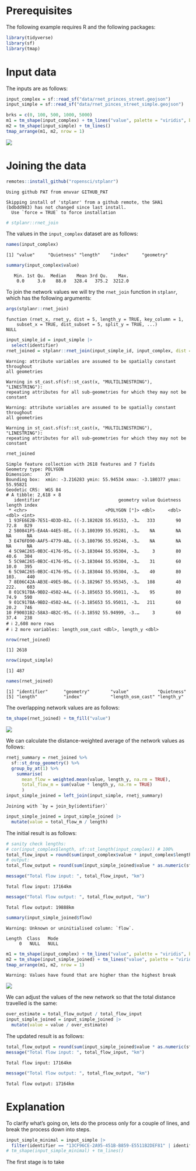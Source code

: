 
# Prerequisites

The following example requires R and the following packages:

``` r
library(tidyverse)
library(sf)
library(tmap)
```

# Input data

The inputs are as follows:

``` r
input_complex = sf::read_sf("data/rnet_princes_street.geojson")
input_simple = sf::read_sf("data/rnet_pinces_street_simple.geojson")
```

``` r
brks = c(0, 100, 500, 1000, 5000)
m1 = tm_shape(input_complex) + tm_lines("value", palette = "viridis", breaks = brks)
m2 = tm_shape(input_simple) + tm_lines()
tmap_arrange(m1, m2, nrow = 1)
```

![](merge_files/figure-commonmark/inputs-1.png)

# Joining the data

``` r
remotes::install_github("ropensci/stplanr")
```

    Using github PAT from envvar GITHUB_PAT

    Skipping install of 'stplanr' from a github remote, the SHA1 (bdbdd983) has not changed since last install.
      Use `force = TRUE` to force installation

``` r
# stplanr::rnet_join
```

The values in the `input_complex` dataset are as follows:

``` r
names(input_complex)
```

    [1] "value"     "Quietness" "length"    "index"     "geometry" 

``` r
summary(input_complex$value)
```

       Min. 1st Qu.  Median    Mean 3rd Qu.    Max. 
        0.0     3.0    88.0   328.4   375.2  3212.0 

To join the network values we will try the `rnet_join` function in
`stplanr`, which has the following arguments:

``` r
args(stplanr::rnet_join)
```

    function (rnet_x, rnet_y, dist = 5, length_y = TRUE, key_column = 1, 
        subset_x = TRUE, dist_subset = 5, split_y = TRUE, ...) 
    NULL

``` r
input_simple_id = input_simple |>
  select(identifier)
rnet_joined = stplanr::rnet_join(input_simple_id, input_complex, dist = 30)
```

    Warning: attribute variables are assumed to be spatially constant throughout
    all geometries

    Warning in st_cast.sf(sf::st_cast(x, "MULTILINESTRING"), "LINESTRING"):
    repeating attributes for all sub-geometries for which they may not be constant

    Warning: attribute variables are assumed to be spatially constant throughout
    all geometries

    Warning in st_cast.sf(sf::st_cast(x, "MULTILINESTRING"), "LINESTRING"):
    repeating attributes for all sub-geometries for which they may not be constant

``` r
rnet_joined
```

    Simple feature collection with 2618 features and 7 fields
    Geometry type: POLYGON
    Dimension:     XY
    Bounding box:  xmin: -3.216283 ymin: 55.94534 xmax: -3.180377 ymax: 55.95821
    Geodetic CRS:  WGS 84
    # A tibble: 2,618 × 8
       identifier                              geometry value Quietness length index
     * <chr>                              <POLYGON [°]> <dbl>     <dbl>  <dbl> <int>
     1 93FE6E2B-7E51-4D3D-82… ((-3.182028 55.95153, -3…   333        90   72.8   829
     2 580841F5-EA4A-44E5-8E… ((-3.180399 55.95281, -3…    NA        NA   NA      NA
     3 E476FD90-AAF5-4779-AB… ((-3.180796 55.95246, -3…    NA        NA   NA      NA
     4 5C9AC265-0B3C-4176-95… ((-3.183044 55.95304, -3…     3        80   40.6   304
     5 5C9AC265-0B3C-4176-95… ((-3.183044 55.95304, -3…    31        60   10.0   395
     6 5C9AC265-0B3C-4176-95… ((-3.183044 55.95304, -3…    40        80  103.    440
     7 8E06C42A-AB3E-49E5-B6… ((-3.182967 55.95345, -3…   108        40  222.    603
     8 01C917BA-9BD2-4502-A4… ((-3.185653 55.95011, -3…    95        80   74.9   590
     9 01C917BA-9BD2-4502-A4… ((-3.185653 55.95011, -3…   211        60   20.2   746
    10 F90031B2-58A3-4B2C-95… ((-3.18592 55.94999, -3.…     3        60   37.4   238
    # ℹ 2,608 more rows
    # ℹ 2 more variables: length_osm_cast <dbl>, length_y <dbl>

``` r
nrow(rnet_joined)
```

    [1] 2618

``` r
nrow(input_simple)
```

    [1] 487

``` r
names(rnet_joined)
```

    [1] "identifier"      "geometry"        "value"           "Quietness"      
    [5] "length"          "index"           "length_osm_cast" "length_y"       

The overlapping network values are as follows:

``` r
tm_shape(rnet_joined) + tm_fill("value")
```

![](merge_files/figure-commonmark/overlapping-1.png)

We can calculate the distance-weighted average of the network values as
follows:

``` r
rnetj_summary = rnet_joined %>%
  sf::st_drop_geometry() %>%
  group_by_at(1) %>%
    summarise(
      mean_flow = weighted.mean(value, length_y, na.rm = TRUE),
      total_flow_m = sum(value * length_y, na.rm = TRUE)
      )
input_simple_joined = left_join(input_simple, rnetj_summary)
```

    Joining with `by = join_by(identifier)`

``` r
input_simple_joined = input_simple_joined |>
  mutate(value = total_flow_m / length)
```

The initial result is as follows:

``` r
# sanity check lengths:
# cor(input_complex$length, sf::st_length(input_complex)) # 100%
total_flow_input = round(sum(input_complex$value * input_complex$length) / 1000)
# output:
total_flow_output = round(sum(input_simple_joined$value * as.numeric(sf::st_length((input_simple_joined))), na.rm = TRUE) / 1000)

message("Total flow input: ", total_flow_input, "km")
```

    Total flow input: 17164km

``` r
message("Total flow output: ", total_flow_output, "km")
```

    Total flow output: 19888km

``` r
summary(input_simple_joined$flow)
```

    Warning: Unknown or uninitialised column: `flow`.

    Length  Class   Mode 
         0   NULL   NULL 

``` r
m1 = tm_shape(input_complex) + tm_lines("value", palette = "viridis", breaks = brks)
m2 = tm_shape(input_simple_joined) + tm_lines("value", palette = "viridis", breaks = brks)
tmap_arrange(m1, m2, nrow = 1)
```

    Warning: Values have found that are higher than the highest break

![](merge_files/figure-commonmark/joined-1.png)

We can adjust the values of the new network so that the total distance
travelled is the same:

``` r
over_estimate = total_flow_output / total_flow_input
input_simple_joined = input_simple_joined |>
  mutate(value = value / over_estimate)
```

The updated result is as follows:

``` r
total_flow_output = round(sum(input_simple_joined$value * as.numeric(sf::st_length((input_simple_joined))), na.rm = TRUE) / 1000)
message("Total flow input: ", total_flow_input, "km")
```

    Total flow input: 17164km

``` r
message("Total flow output: ", total_flow_output, "km")
```

    Total flow output: 17164km

# Explanation

To clarify what’s going on, lets do the process only for a couple of
lines, and break the process down into steps.

``` r
input_simple_minimal = input_simple |>
  filter(identifier == "13CF96CE-2A95-451B-B859-E5511B2DEF81" | identifier == "C90C4EA9-5E6A-4A6A-ADEB-5EC5937F6C3A") 
# tm_shape(input_simple_minimal) + tm_lines()
```

The first stage is to take
